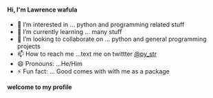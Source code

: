 #### Hi, I'm **Lawrence wafula** 
  - 👀 I’m interested in ... python and programming related stuff
  - 🌱 I’m currently learning ... many stuff
  - 💞️ I’m looking to collaborate on ... python and general programming projects
  - 📫 How to reach me ...text me on twittter [@py_str](https://x.com/py_str)
  - 😄 Pronouns: ...He/Him
  - ⚡ Fun fact: ... Good comes with with me as a package

  <!--Graph
![Trent130's github activity graph](https://github-readme-activity-graph.vercel.app/graph?username=trent130&bg_color=0d1117&color=ffffff&line=00b3ff&point=f9fafa&area=true&hide_border=true)
![Astro](https://img.shields.io/badge/-Astro-black?logo=Astro&style=social)&nbsp;&nbsp;
-->

<!--Skill And More Information
<div align="center">
  <img width="45%" height="195px" src="https://github-readme-stats.vercel.app/api?username=trent130&show_icons=true&count_private=true&hide_border=true&title_color=00b3ff&icon_color=00b4ff&text_color=c9d1d9&bg_color=0d1117" alt="" /> 
  <img width="45%" height="195px" src="https://github-readme-stats.vercel.app/api/top-langs/?username=trent130&layout=compact&hide_border=true&title_color=00b3ff&text_color=00b4ff&bg_color=0d1117" />
  
</div>
--> 

**welcome to my profile**
<!--
![Visitor Badge](https://visitor-badge.laobi.icu/badge?page_id=trent130.trent130)
-->
